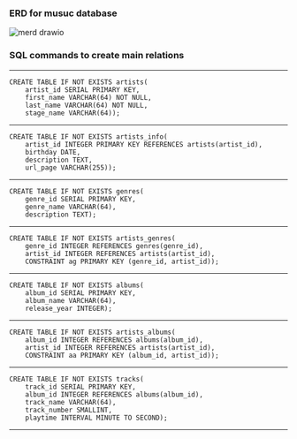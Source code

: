 ### ERD for musuc database

![merd drawio](https://user-images.githubusercontent.com/95244436/169039402-a54f3e91-0e1e-4eba-949d-68c1392dce03.png)



### SQL commands to create main relations

***

    CREATE TABLE IF NOT EXISTS artists(  
        artist_id SERIAL PRIMARY KEY,  
        first_name VARCHAR(64) NOT NULL,  
        last_name VARCHAR(64) NOT NULL,  
        stage_name VARCHAR(64));  

***

    CREATE TABLE IF NOT EXISTS artists_info(  
	    artist_id INTEGER PRIMARY KEY REFERENCES artists(artist_id),  
	    birthday DATE,  
	    description TEXT,  
	    url_page VARCHAR(255));  

***
    
    CREATE TABLE IF NOT EXISTS genres(  
        genre_id SERIAL PRIMARY KEY,  
        genre_name VARCHAR(64),  
        description TEXT);  

***

    CREATE TABLE IF NOT EXISTS artists_genres(  
        genre_id INTEGER REFERENCES genres(genre_id),  
        artist_id INTEGER REFERENCES artists(artist_id),  
        CONSTRAINT ag PRIMARY KEY (genre_id, artist_id));  

***

    CREATE TABLE IF NOT EXISTS albums(  
        album_id SERIAL PRIMARY KEY,  
        album_name VARCHAR(64),  
        release_year INTEGER);  

***

    CREATE TABLE IF NOT EXISTS artists_albums(  
        album_id INTEGER REFERENCES albums(album_id),  
        artist_id INTEGER REFERENCES artists(artist_id),  
        CONSTRAINT aa PRIMARY KEY (album_id, artist_id));  

***

    CREATE TABLE IF NOT EXISTS tracks(  
        track_id SERIAL PRIMARY KEY,  
        album_id INTEGER REFERENCES albums(album_id),  
        track_name VARCHAR(64),  
        track_number SMALLINT,  
        playtime INTERVAL MINUTE TO SECOND);  

***
